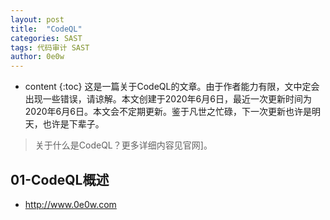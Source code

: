 ```yaml
---
layout: post
title:  "CodeQL"
categories: SAST
tags: 代码审计 SAST
author: 0e0w
---
```


* content
{:toc}
这是一篇关于CodeQL的文章。由于作者能力有限，文中定会出现一些错误，请谅解。本文创建于2020年6月6日，最近一次更新时间为2020年6月6日。本文会不定期更新。鉴于凡世之忙碌，下一次更新也许是明天，也许是下辈子。
> 关于什么是CodeQL？更多详细内容见官网]。

## 01-CodeQL概述

- http://www.0e0w.com


